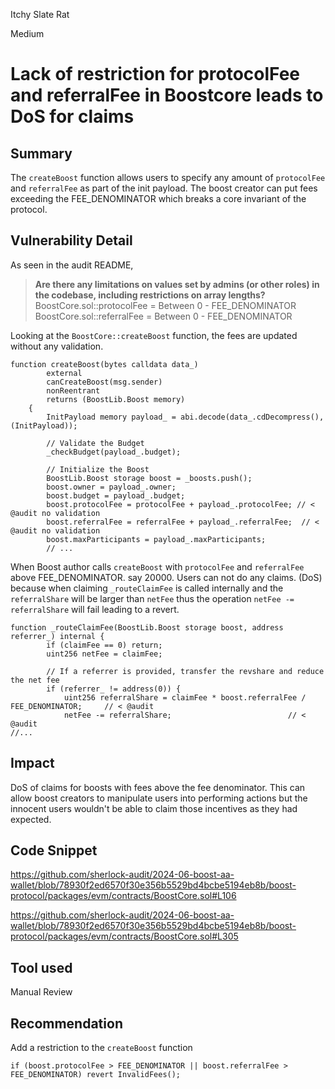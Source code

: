 Itchy Slate Rat

Medium

# Lack of restriction for protocolFee and referralFee in Boostcore leads to DoS for claims

## Summary
The `createBoost` function allows users to specify any amount of `protocolFee` and `referralFee` as part of the init payload. The boost creator can put fees exceeding the FEE_DENOMINATOR which breaks a core invariant of the protocol.

## Vulnerability Detail
As seen in the audit README,
> **Are there any limitations on values set by admins (or other roles) in the codebase, including restrictions on array lengths?**
> BoostCore.sol::protocolFee = Between 0 - FEE_DENOMINATOR
> BoostCore.sol::referralFee = Between 0 - FEE_DENOMINATOR

Looking at the `BoostCore::createBoost` function, the fees are updated without any validation.
```solidity
function createBoost(bytes calldata data_)
        external
        canCreateBoost(msg.sender)
        nonReentrant
        returns (BoostLib.Boost memory)
    {
        InitPayload memory payload_ = abi.decode(data_.cdDecompress(), (InitPayload));

        // Validate the Budget
        _checkBudget(payload_.budget);

        // Initialize the Boost
        BoostLib.Boost storage boost = _boosts.push();
        boost.owner = payload_.owner;
        boost.budget = payload_.budget;
        boost.protocolFee = protocolFee + payload_.protocolFee; // < @audit no validation
        boost.referralFee = referralFee + payload_.referralFee;  // < @audit no validation
        boost.maxParticipants = payload_.maxParticipants;
        // ...
```
When Boost author calls `createBoost` with `protocolFee` and `referralFee` above FEE_DENOMINATOR. say 20000. Users can not do any claims. (DoS) because when claiming `_routeClaimFee` is called internally and the `referralShare` will be larger than `netFee` thus the operation `netFee -= referralShare` will fail leading to a revert.
```solidity
function _routeClaimFee(BoostLib.Boost storage boost, address referrer_) internal {
        if (claimFee == 0) return;
        uint256 netFee = claimFee;

        // If a referrer is provided, transfer the revshare and reduce the net fee
        if (referrer_ != address(0)) {
            uint256 referralShare = claimFee * boost.referralFee / FEE_DENOMINATOR;     // < @audit
            netFee -= referralShare;                          // < @audit
//...
```

## Impact
DoS of claims for boosts with fees above the fee denominator. This can allow boost creators to manipulate users into performing actions but the innocent users wouldn't be able to claim those incentives as they had expected.

## Code Snippet
https://github.com/sherlock-audit/2024-06-boost-aa-wallet/blob/78930f2ed6570f30e356b5529bd4bcbe5194eb8b/boost-protocol/packages/evm/contracts/BoostCore.sol#L106

https://github.com/sherlock-audit/2024-06-boost-aa-wallet/blob/78930f2ed6570f30e356b5529bd4bcbe5194eb8b/boost-protocol/packages/evm/contracts/BoostCore.sol#L305

## Tool used

Manual Review

## Recommendation
Add a restriction to the `createBoost` function
```solidity
if (boost.protocolFee > FEE_DENOMINATOR || boost.referralFee > FEE_DENOMINATOR) revert InvalidFees();
```